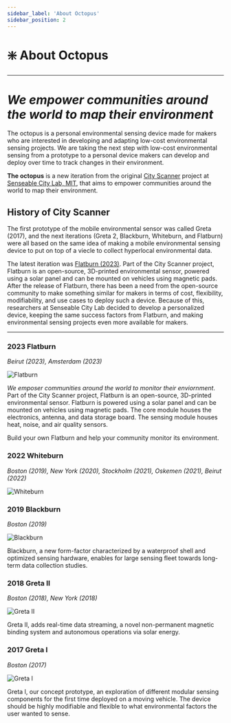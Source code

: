 ```yaml
---
sidebar_label: 'About Octopus'
sidebar_position: 2
---
```


# ❇️ About Octopus

---
# *We empower communities around the world to map their environment*

The octopus is a personal environmental sensing device made for makers who are interested in developing and adapting low-cost environmental sensing projects. We are taking the next step with low-cost environmental sensing from a prototype to a personal device makers can develop and deploy over time to track changes in their environment. 

**The octopus** is a new iteration from the original [City Scanner](https://senseable.mit.edu/cityscanner/) project at [Senseable City Lab, MIT](https://senseable.mit.edu/), that aims to empower communities around the world to map their environment. 

## History of City Scanner

The first prototype of the mobile environmental sensor was called Greta (2017), and the next iterations (Greta 2, Blackburn, Whiteburn, and Flatburn) were all based on the same idea of making a mobile environmental sensing device to put on top of a viecle to collect hyperlocal environmental data. 


The latest iteration was [Flatburn (2023)](https://senseable.mit.edu/flatburn/). Part of the City Scanner project, Flatburn is an open-source, 3D-printed environmental sensor, powered using a solar panel and can be mounted on vehicles using magnetic pads. After the release of Flatburn, there has been a need from the open-source community to make something similar for makers in terms of cost, flexibility, modifiability, and use cases to deploy such a device. Because of this, researchers at Senseable City Lab decided to develop a personalized device, keeping the same success factors from Flatburn, and making environmental sensing projects even more available for makers. 

---

### 2023 Flatburn

_Beirut (2023), Amsterdam (2023)_

![Flatburn](@site/static/img/flatburn.jpg)

*We emposer communities around the world to monitor their enviornment*. Part of the City Scanner project, Flatburn is an open-source, 3D-printed environmental sensor. Flatburn is powered using a solar panel and can be mounted on vehicles using magnetic pads. The core module houses the electronics, antenna, and data storage board. The sensing module houses heat, noise, and air quality sensors.

Build your own Flatburn and help your community monitor its environment.




### 2022 Whiteburn

_Boston (2019), New York (2020), Stockholm (2021), Oskemen (2021), Beirut (2022)_

![Whiteburn](@site/static/img/whiteburn.jpg)


### 2019 Blackburn

_Boston (2019)_

![Blackburn](@site/static/img/blackburn.jpg)

Blackburn, a new form-factor characterized by a waterproof shell and optimized sensing hardware, enables for large sensing fleet towards long-term data collection studies.

### 2018 Greta II

_Boston (2018), New York (2018)_

![Greta II](@site/static/img/greta2.jpg)

Greta II, adds real-time data streaming, a novel non-permanent magnetic binding system and autonomous operations via solar energy.

### 2017 Greta I

_Boston (2017)_

![Greta I](@site/static/img/greta1.jpg)

Greta I, our concept prototype, an exploration of different modular sensing components for the first time deployed on a moving vehicle. The device should be highly modifiable and flexible to what environmental factors the user wanted to sense.  

